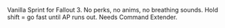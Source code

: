 Vanilla Sprint for Fallout 3. No perks, no anims, no breathing sounds. Hold shift = go fast until AP runs out.
Needs Command Extender.
